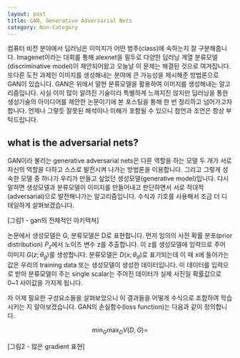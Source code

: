 ```yaml
---
layout: post
title: GAN, Generative Adversarial Nets
category: Non-Category
---
```


컴퓨터 비전 분야에서 딥러닝은 이미지가 어떤 범주(class)에 속하는지 잘 구분해줍니다.
Imagenet이라는 대회를 통해 alexnet을 필두로 다양한 딥러닝 계열 분류모델(discriminative model)이 제안되어왔고 오늘날 이 문제는 해결된 것으로 여겨집니다.
또다른 도전 과제인 이미지를 생성해내는 분야에 큰 가능성을 제시해준 방법론으로 GAN이 있습니다.
GAN은 위에서 말한 분류모델을 활용하여 이미지를 생성해내는 알고리즘입니다.
사실 이미 많이 알려진 기술이라 특별하게 느껴지진 않지만 딥러닝을 통한 생성기술의 아이디어를 제안한 논문이기에 본 포스팅을 통해 한 번 정리하고 넘어가고자 합니다.
언제나 그렇듯 잘못된 해석이나 이해가 포함될 수 있으니 첨언과 조언은 항상 부탁드립니다.
  
## what is the adversarial nets?

GAN이라 불리는 generative adversarial nets은 다른 역할을 하는 모델 두 개가 서로 자신의 역할을 다하고 스스로 발전시켜 나가는 방법론을 이용합니다.
그리고 그렇게 성숙한 모델 중 하나가 우리가 만들고 싶었던 생성모델(generative model)입니다.
다시 말하면 생성모델과 분류모델이 이미지를 만들어내고 판단하면서 서로 적대적(adversarial)으로 발전해나가는 알고리즘입니다.
수식과 기호를 사용해서 조금 더 디테일하게 살펴보겠습니다.  

[그림1 - gan의 전체적인 아키텍쳐]

논문에서 생성모델은 G, 분류모델은 D로 표현합니다.
먼저 임의의 사전 확률 분포(prior distribution) $P_z$에서 노이즈 변수 z를 추출합니다.
이 z를 생성모델에 입력으로 주어 이미지 $G(z; {\theta_g})$를 생성합니다.
분류모델은 $D(x; {\theta_d})$로 표기되는데 이 때 x에 들어가는 값은 우리의 training data 또는 생성모델이 생성한 데이터입니다.
이 데이터를 입력으로 받아 분류모델이 주는 single scalar는 주어진 데이터가 실제 사진일 확률값으로 0~1 사이값을 가지게 됩니다.

자 이제 필요한 구성요소들을 살펴보았으니 이 결과들을 어떻게 수식으로 조합하여 학습시키는 지 알아보겠습니다.
GAN의 손실함수(loss function)는 다음과 같이 정의합니다.

$$  \min_{G}\max_{D}{V(D,G)} = $$

[그림2 - 많은 gradient 표현]
